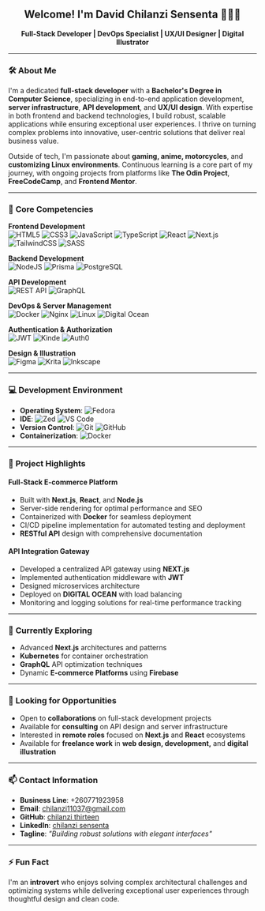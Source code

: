 <h2 align="center">Welcome! I'm David Chilanzi Sensenta 👨‍💻🎨</h2>  
<p align="center">
<b>Full-Stack Developer | DevOps Specialist | UX/UI Designer | Digital Illustrator</b>  
</p>

---

### 🛠️ **About Me**  
I'm a dedicated **full-stack developer** with a **Bachelor's Degree in Computer Science**, specializing in end-to-end application development, **server infrastructure**, **API development**, and **UX/UI design**. With expertise in both frontend and backend technologies, I build robust, scalable applications while ensuring exceptional user experiences. I thrive on turning complex problems into innovative, user-centric solutions that deliver real business value.

Outside of tech, I'm passionate about **gaming, anime, motorcycles**, and **customizing Linux environments**. Continuous learning is a core part of my journey, with ongoing projects from platforms like **The Odin Project**, **FreeCodeCamp**, and **Frontend Mentor**.

---

### 💼 **Core Competencies**  

**Frontend Development**  
![HTML5](https://img.shields.io/badge/html5-%23E34F26.svg?style=for-the-badge&logo=html5&logoColor=white)  ![CSS3](https://img.shields.io/badge/css3-%231572B6.svg?style=for-the-badge&logo=css3&logoColor=white)  ![JavaScript](https://img.shields.io/badge/javascript-%23323330.svg?style=for-the-badge&logo=javascript&logoColor=%23F7DF1E)  ![TypeScript](https://img.shields.io/badge/typescript-%23007ACC.svg?style=for-the-badge&logo=typescript&logoColor=white)  ![React](https://img.shields.io/badge/react-%2320232a.svg?style=for-the-badge&logo=react&logoColor=%2361DAFB)  ![Next.js](https://img.shields.io/badge/Next.js-000000?style=for-the-badge&logo=next.js&logoColor=white)  ![TailwindCSS](https://img.shields.io/badge/tailwindcss-%2338B2AC.svg?style=for-the-badge&logo=tailwind-css&logoColor=white)  ![SASS](https://img.shields.io/badge/SASS-hotpink.svg?style=for-the-badge&logo=SASS&logoColor=white)  

**Backend Development**  
![NodeJS](https://img.shields.io/badge/node.js-6DA55F?style=for-the-badge&logo=node.js&logoColor=white)  ![Prisma](https://img.shields.io/badge/Prisma-2D3748?style=for-the-badge&logo=prisma&logoColor=white)   ![PostgreSQL](https://img.shields.io/badge/postgresql-%23316192.svg?style=for-the-badge&logo=postgresql&logoColor=white)

**API Development**  
![REST API](https://img.shields.io/badge/REST%20API-FF5733?style=for-the-badge&logo=api&logoColor=white)  ![GraphQL](https://img.shields.io/badge/-GraphQL-E10098?style=for-the-badge&logo=graphql&logoColor=white) 

**DevOps & Server Management**  
![Docker](https://img.shields.io/badge/docker-%230db7ed.svg?style=for-the-badge&logo=docker&logoColor=white)  ![Nginx](https://img.shields.io/badge/nginx-%23009639.svg?style=for-the-badge&logo=nginx&logoColor=white)  ![Linux](https://img.shields.io/badge/Linux-FCC624?style=for-the-badge&logo=linux&logoColor=black)  ![Digital Ocean](https://img.shields.io/badge/DigitalOcean-%230167ff.svg?style=for-the-badge&logo=digitalOcean&logoColor=white)

**Authentication & Authorization**  
![JWT](https://img.shields.io/badge/JWT-black?style=for-the-badge&logo=JSON%20web%20tokens)  ![Kinde](https://img.shields.io/badge/Kinde-000000?style=for-the-badge&logo=kinde&logoColor=white)  ![Auth0](https://img.shields.io/badge/Auth0-EB5424?style=for-the-badge&logo=auth0&logoColor=white)

**Design & Illustration**  
![Figma](https://img.shields.io/badge/Figma-%23F24E1E.svg?style=for-the-badge&logo=figma&logoColor=white)  ![Krita](https://img.shields.io/badge/Krita-203759?style=for-the-badge&logo=krita&logoColor=EEF37B)  ![Inkscape](https://img.shields.io/badge/Inkscape-e0e0e0?style=for-the-badge&logo=inkscape&logoColor=080A13)  

---

### 💻 **Development Environment**  
- **Operating System**: ![Fedora](https://img.shields.io/badge/Fedora-294172?style=for-the-badge&logo=fedora&logoColor=white)  
- **IDE**: ![Zed](https://img.shields.io/badge/Zed-1B1B1F?style=for-the-badge&logo=zed&logoColor=white) ![VS Code](https://img.shields.io/badge/Visual%20Studio%20Code-0078d7.svg?style=for-the-badge&logo=visual-studio-code&logoColor=white)  
- **Version Control**: ![Git](https://img.shields.io/badge/git-%23F05033.svg?style=for-the-badge&logo=git&logoColor=white) ![GitHub](https://img.shields.io/badge/github-%23121011.svg?style=for-the-badge&logo=github&logoColor=white)
- **Containerization**: ![Docker](https://img.shields.io/badge/docker-%230db7ed.svg?style=for-the-badge&logo=docker&logoColor=white)

---

### 🚀 **Project Highlights**

#### Full-Stack E-commerce Platform
- Built with **Next.js**, **React**, and **Node.js**
- Server-side rendering for optimal performance and SEO
- Containerized with **Docker** for seamless deployment
- CI/CD pipeline implementation for automated testing and deployment
- **RESTful API** design with comprehensive documentation

#### API Integration Gateway
- Developed a centralized API gateway using **NEXT.js**
- Implemented authentication middleware with **JWT**
- Designed microservices architecture
- Deployed on **DIGITAL OCEAN** with load balancing
- Monitoring and logging solutions for real-time performance tracking

---

### 🌱 **Currently Exploring**  
- Advanced **Next.js** architectures and patterns
- **Kubernetes** for container orchestration
- **GraphQL** API optimization techniques
- Dynamic **E-commerce Platforms** using **Firebase**

---

### 🤝 **Looking for Opportunities**  
- Open to **collaborations** on full-stack development projects
- Available for **consulting** on API design and server infrastructure
- Interested in **remote roles** focused on **Next.js** and **React** ecosystems
- Available for **freelance work** in **web design, development,** and **digital illustration**

---

### 📫 **Contact Information**  
- **Business Line**: +260771923958  
- **Email**: chilanzi11037@gmail.com  
- **GitHub**: [chilanzi thirteen](https://github.com/Chilanzi-thirt33n)
- **LinkedIn**: [chilanzi sensenta](https://linkedin.com/in/chilanzi-sensenta-51bba2240)
- **Tagline**: *"Building robust solutions with elegant interfaces"*  

---

### ⚡ **Fun Fact**  
I'm an **introvert** who enjoys solving complex architectural challenges and optimizing systems while delivering exceptional user experiences through thoughtful design and clean code.
